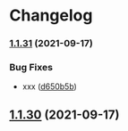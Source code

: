 # Changelog

### [1.1.31](https://www.github.com/ilya-lesikov/werf/compare/v1.1.30...v1.1.31) (2021-09-17)


### Bug Fixes

* xxx ([d650b5b](https://www.github.com/ilya-lesikov/werf/commit/d650b5ba29fa03ba014233384bb52c43dab08e32))

## [1.1.30](https://www.github.com/ilya-lesikov/werf/compare/v1.1.25...v1.1.30) (2021-09-17)
